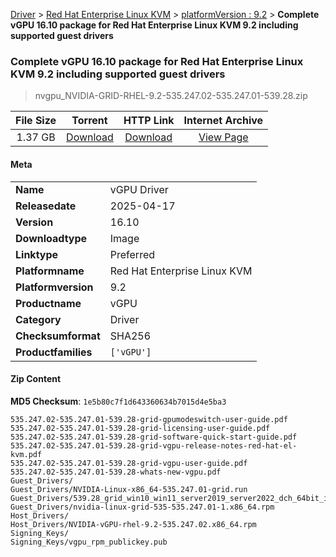 
[Driver](/README.md)  >  [Red Hat Enterprise Linux KVM](/index/Driver/Red_Hat_Enterprise_Linux_KVM.md)  >  [platformVersion : 9.2](/index/Driver/Red_Hat_Enterprise_Linux_KVM/9.2.md)  >  **Complete vGPU 16.10 package for Red Hat Enterprise Linux KVM 9.2 including supported guest drivers**


###    Complete vGPU 16.10 package for Red Hat Enterprise Linux KVM 9.2 including supported guest drivers

> nvgpu_NVIDIA-GRID-RHEL-9.2-535.247.02-535.247.01-539.28.zip   


| **File Size** | **Torrent**  | **HTTP Link** | **Internet Archive** |
|:-------------:|:------------:|:-------------:|:--------------------:|
| 1.37 GB |  [Download](https://archive.org/download/nvgpu_NVIDIA-GRID-RHEL-9.2-535.247.02-535.247.01-539.28.zip/nvgpu_NVIDIA-GRID-RHEL-9.2-535.247.02-535.247.01-539.28.zip_archive.torrent)       | [Download](https://archive.org/compress/nvgpu_NVIDIA-GRID-RHEL-9.2-535.247.02-535.247.01-539.28.zip) | [View Page](https://archive.org/details/nvgpu_NVIDIA-GRID-RHEL-9.2-535.247.02-535.247.01-539.28.zip)       |

#### Meta

<table>
<tr><td><strong>Name</strong></td><td>vGPU Driver</td></tr>
<tr><td><strong>Releasedate</strong></td><td>2025-04-17</td></tr>
<tr><td><strong>Version</strong></td><td>16.10</td></tr>
<tr><td><strong>Downloadtype</strong></td><td>Image</td></tr>
<tr><td><strong>Linktype</strong></td><td>Preferred</td></tr>
<tr><td><strong>Platformname</strong></td><td>Red Hat Enterprise Linux KVM</td></tr>
<tr><td><strong>Platformversion</strong></td><td>9.2</td></tr>
<tr><td><strong>Productname</strong></td><td>vGPU</td></tr>
<tr><td><strong>Category</strong></td><td>Driver</td></tr>
<tr><td><strong>Checksumformat</strong></td><td>SHA256</td></tr>
<tr><td><strong>Productfamilies</strong></td><td><code>['vGPU']</code></td></tr>
</table>

#### Zip Content

**MD5 Checksum**: `1e5b80c7f1d643360634b7015d4e5ba3`

```text
535.247.02-535.247.01-539.28-grid-gpumodeswitch-user-guide.pdf
535.247.02-535.247.01-539.28-grid-licensing-user-guide.pdf
535.247.02-535.247.01-539.28-grid-software-quick-start-guide.pdf
535.247.02-535.247.01-539.28-grid-vgpu-release-notes-red-hat-el-kvm.pdf
535.247.02-535.247.01-539.28-grid-vgpu-user-guide.pdf
535.247.02-535.247.01-539.28-whats-new-vgpu.pdf
Guest_Drivers/
Guest_Drivers/NVIDIA-Linux-x86_64-535.247.01-grid.run
Guest_Drivers/539.28_grid_win10_win11_server2019_server2022_dch_64bit_international.exe
Guest_Drivers/nvidia-linux-grid-535-535.247.01-1.x86_64.rpm
Host_Drivers/
Host_Drivers/NVIDIA-vGPU-rhel-9.2-535.247.02.x86_64.rpm
Signing_Keys/
Signing_Keys/vgpu_rpm_publickey.pub
```